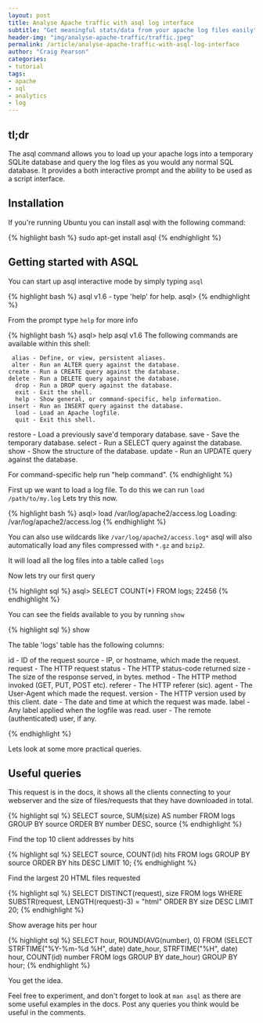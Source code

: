 ```yaml
---
layout: post
title: Analyse Apache traffic with asql log interface
subtitle: "Get meaningful stats/data from your apache log files easily"
header-img: "img/analyse-apache-traffic/traffic.jpeg"
permalink: /article/analyse-apache-traffic-with-asql-log-interface
author: "Craig Pearson"
categories:
- tutorial
tags:
- apache
- sql
- analytics
- log
---
```


## tl;dr

The asql command allows you to load up your apache logs into a temporary SQLite database and query the log files as you would any normal SQL database. It provides a both interactive prompt and the ability to be used as a script interface.


## Installation

If you're running Ubuntu you can install asql with the following command:

{% highlight bash %}
sudo apt-get install asql
{% endhighlight %}



## Getting started with ASQL

You can start up asql interactive mode by simply typing `asql`

{% highlight bash %}
asql v1.6 - type 'help' for help.
asql>
{% endhighlight %}

From the prompt type `help` for more info

{% highlight bash %}
asql> help
asql v1.6
The following commands are available within this shell:

     alias - Define, or view, persistent aliases.
     alter - Run an ALTER query against the database.
    create - Run a CREATE query against the database.
    delete - Run a DELETE query against the database.
      drop - Run a DROP query against the database.
      exit - Exit the shell.
      help - Show general, or command-specific, help information.
    insert - Run an INSERT query against the database.
      load - Load an Apache logfile.
      quit - Exit this shell.
   restore - Load a previously save'd temporary database.
      save - Save the temporary database.
    select - Run a SELECT query against the database.
      show - Show the structure of the database.
    update - Run an UPDATE query against the database.

For command-specific help run "help command".
{% endhighlight %}

First up we want to load a log file. To do this we can run `load /path/to/my.log` Lets try this now.

{% highlight bash %}
asql> load /var/log/apache2/access.log
Loading: /var/log/apache2/access.log
{% endhighlight %}

You can also use wildcards like `/var/log/apache2/access.log*` asql will also automatically load any files compressed with `*.gz` and `bzip2`.

It will load all the log files into a table called `logs`

Now lets try our first query

{% highlight sql %}
asql> SELECT COUNT(*) FROM logs;
22456
{% endhighlight %}


You can see the fields available to you by running `show`

{% highlight sql %}
show

   The table 'logs' table has the following columns:

  id      - ID of the request
  source  - IP, or hostname, which made the request.
  request - The HTTP request
  status  - The HTTP status-code returned
  size    - The size of the response served, in bytes.
  method  - The HTTP method invoked (GET, PUT, POST etc).
  referer - The HTTP referer (sic).
  agent   - The User-Agent which made the request.
  version - The HTTP version used by this client.
  date    - The date and time at which the request was made.
  label   - Any label applied when the logfile was read.
  user    - The remote (authenticated) user, if any.

{% endhighlight %}


Lets look at some more practical queries.


## Useful queries


This request is in the docs, it shows all the clients connecting to your webserver and the size of files/requests that they have downloaded in total.

{% highlight sql %}
SELECT source, SUM(size) AS number FROM logs GROUP BY source ORDER BY number DESC, source
{% endhighlight %}


Find the top 10 client addresses by hits

{% highlight sql %}
SELECT source, COUNT(id) hits FROM logs GROUP BY source ORDER BY hits DESC LIMIT 10;
{% endhighlight %}


Find the largest 20 HTML files requested

{% highlight sql %}
SELECT DISTINCT(request), size FROM logs WHERE SUBSTR(request, LENGTH(request)-3) = "html" ORDER BY size DESC LIMIT 20;
{% endhighlight %}


Show average hits per hour

{% highlight sql %}
SELECT hour, ROUND(AVG(number), 0) FROM (SELECT STRFTIME("%Y-%m-%d %H", date) date_hour, STRFTIME("%H", date) hour, COUNT(id) number FROM logs GROUP BY date_hour) GROUP BY hour;
{% endhighlight %}


You get the idea.

Feel free to experiment, and don't forget to look at `man asql` as there are some useful examples in the docs. Post any queries you think would be useful in the comments.
